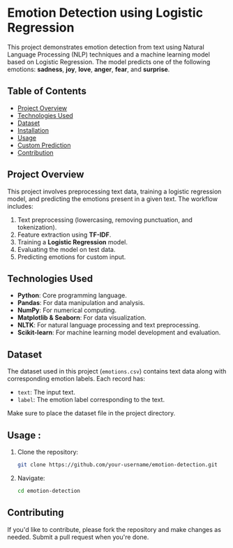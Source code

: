 # Emotion Detection using Logistic Regression

This project demonstrates emotion detection from text using Natural Language Processing (NLP) techniques and a machine learning model based on Logistic Regression. The model predicts one of the following emotions: **sadness**, **joy**, **love**, **anger**, **fear**, and **surprise**.

## Table of Contents
- [Project Overview](#project-overview)
- [Technologies Used](#technologies-used)
- [Dataset](#dataset)
- [Installation](#installation)
- [Usage](#usage)
- [Custom Prediction](#custom-prediction)
- [Contribution](#Contributing)


## Project Overview

This project involves preprocessing text data, training a logistic regression model, and predicting the emotions present in a given text. The workflow includes:
1. Text preprocessing (lowercasing, removing punctuation, and tokenization).
2. Feature extraction using **TF-IDF**.
3. Training a **Logistic Regression** model.
4. Evaluating the model on test data.
5. Predicting emotions for custom input.

## Technologies Used

- **Python**: Core programming language.
- **Pandas**: For data manipulation and analysis.
- **NumPy**: For numerical computing.
- **Matplotlib & Seaborn**: For data visualization.
- **NLTK**: For natural language processing and text preprocessing.
- **Scikit-learn**: For machine learning model development and evaluation.

## Dataset

The dataset used in this project (`emotions.csv`) contains text data along with corresponding emotion labels. Each record has:
- `text`: The input text.
- `label`: The emotion label corresponding to the text.

Make sure to place the dataset file in the project directory.
## Usage : 

1. Clone the repository:
   ```bash
   git clone https://github.com/your-username/emotion-detection.git
   

2. Navigate:
   ```bash
   cd emotion-detection

## Contributing
If you'd like to contribute, please fork the repository and make changes as needed. Submit a pull request when you're done.




